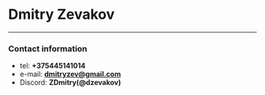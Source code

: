 # Dmitry Zevakov
----------------
### Contact information
- tel: **+375445141014**
- e-mail: **dmitryzev@gmail.com**
- Discord: **ZDmitry(@dzevakov)**